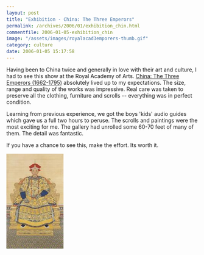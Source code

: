 ```yaml
---
layout: post
title: "Exhibition - China: The Three Emperors"
permalink: /archives/2006/01/exhibition_chin.html
commentfile: 2006-01-05-exhibition_chin
image: "/assets/images/royalacad3emporers-thumb.gif"
category: culture
date: 2006-01-05 15:17:58
---
```


Having been to China twice and generally in love with their art and culture, I had to see this show at the Royal Academy of Arts. [China: The Three Emperors (1662-1795)](http://www.threeemperors.org.uk/) absolutely lived up to my expectations. The size, range and quality of the works was impressive. Real care was taken to preserve all the clothing, furniture and scrolls -- everything was in perfect condition.

Learning from previous experience, we got the boys 'kids' audio guides which gave us a full two hours to peruse. The scrolls and paintings were the most exciting for me. The gallery had unrolled some 60-70 feet of many of them. The detail was fantastic.

If you have a chance to see this, make the effort. Its worth it.

<a href="/assets/images/threeemperors.jpg"><img src="/assets/images/threeemperors-thumb.jpg" width="150" height="249" alt="emperor" class="photo right" /></a>

